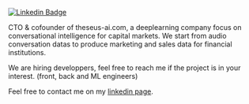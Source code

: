 [![Linkedin Badge](https://img.shields.io/badge/-LinkedIn-0e76a8?style=flat-square&logo=Linkedin&logoColor=white)](https://linkedin.com/in/remi-caland)

CTO & cofounder of theseus-ai.com, a deeplearning company focus on conversational intelligence for capital markets. We start from audio conversation datas to produce marketing and sales data for financial institutions. 

We are hiring developpers, feel free to reach me if the project is in your interest. (front, back and ML engineers)


Feel free to contact me on my [linkedin page](https://linkedin.com/in/remi-caland). 
